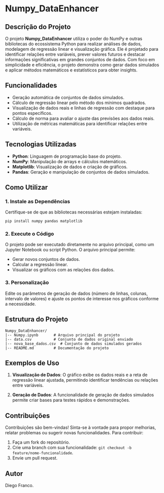 # Numpy_DataEnhancer

## Descrição do Projeto
O projeto **Numpy_DataEnhancer** utiliza o poder do NumPy e outras bibliotecas do ecossistema Python para realizar análises de dados, modelagem de regressão linear e visualização gráfica. Ele é projetado para identificar relações entre variáveis, prever valores futuros e destacar informações significativas em grandes conjuntos de dados. Com foco em simplicidade e eficiência, o projeto demonstra como gerar dados simulados e aplicar métodos matemáticos e estatísticos para obter insights.

## Funcionalidades
- Geração automática de conjuntos de dados simulados.
- Cálculo de regressão linear pelo método dos mínimos quadrados.
- Visualização de dados reais e linhas de regressão com destaque para pontos específicos.
- Cálculo de norma para avaliar o ajuste das previsões aos dados reais.
- Utilização de métricas matemáticas para identificar relações entre variáveis.

## Tecnologias Utilizadas
- **Python**: Linguagem de programação base do projeto.
- **NumPy**: Manipulação de arrays e cálculos matemáticos.
- **Matplotlib**: Visualização de dados e criação de gráficos.
- **Pandas**: Geração e manipulação de conjuntos de dados simulados.

## Como Utilizar
### 1. Instale as Dependências
Certifique-se de que as bibliotecas necessárias estejam instaladas:
```bash
pip install numpy pandas matplotlib
```

### 2. Execute o Código
O projeto pode ser executado diretamente no arquivo principal, como um Jupyter Notebook ou script Python. O arquivo principal permite:
- Gerar novos conjuntos de dados.
- Calcular a regressão linear.
- Visualizar os gráficos com as relações dos dados.

### 3. Personalização
Edite os parâmetros de geração de dados (número de linhas, colunas, intervalo de valores) e ajuste os pontos de interesse nos gráficos conforme a necessidade.

## Estrutura do Projeto
```
Numpy_DataEnhancer/
|-- Numpy.ipynb       # Arquivo principal do projeto
|-- data.csv          # Conjunto de dados original enviado
|-- nova_base_dados.csv  # Conjunto de dados simulados gerados
|-- README.md         # Documentação do projeto
```

## Exemplos de Uso
1. **Visualização de Dados**:
   O gráfico exibe os dados reais e a reta de regressão linear ajustada, permitindo identificar tendências ou relações entre variáveis.

2. **Geração de Dados**:
   A funcionalidade de geração de dados simulados permite criar bases para testes rápidos e demonstrações.

## Contribuições
Contribuições são bem-vindas! Sinta-se à vontade para propor melhorias, relatar problemas ou sugerir novas funcionalidades. Para contribuir:
1. Faça um fork do repositório.
2. Crie uma branch com sua funcionalidade: `git checkout -b feature/nome-funcionalidade`.
3. Envie um pull request.

## Autor
Diego Franco.

